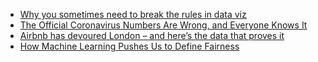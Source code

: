 
- [Why you sometimes need to break the rules in data viz](https://medium.economist.com/why-you-sometimes-need-to-break-the-rules-in-data-viz-4d8ece284919)
- [The Official Coronavirus Numbers Are Wrong, and Everyone Knows It](https://theatlantic.com/technology/archive/2020/03/how-many-americans-really-have-coronavirus/607348/)
- [Airbnb has devoured London – and here’s the data that proves it](https://www.wired.co.uk/article/airbnb-london-short-term-rentals)
- [How Machine Learning Pushes Us to Define Fairness](https://hbr.org/2019/11/how-machine-learning-pushes-us-to-define-fairness)
